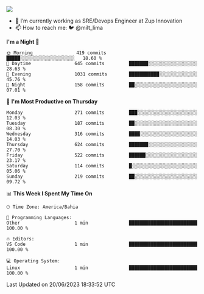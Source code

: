 ![](https://komarev.com/ghpvc/?username=miltlima&color=blue)
                 

- 🔭 I’m currently working as SRE/Devops Engineer at Zup Innovation
- 📫 How to reach me: 🐦 @milt_lima

<!--START_SECTION:waka-->
**I'm a Night 🦉** 

```text
🌞 Morning                419 commits         █████░░░░░░░░░░░░░░░░░░░░   18.60 % 
🌆 Daytime                645 commits         ███████░░░░░░░░░░░░░░░░░░   28.63 % 
🌃 Evening                1031 commits        ███████████░░░░░░░░░░░░░░   45.76 % 
🌙 Night                  158 commits         ██░░░░░░░░░░░░░░░░░░░░░░░   07.01 % 
```
📅 **I'm Most Productive on Thursday** 

```text
Monday                   271 commits         ███░░░░░░░░░░░░░░░░░░░░░░   12.03 % 
Tuesday                  187 commits         ██░░░░░░░░░░░░░░░░░░░░░░░   08.30 % 
Wednesday                316 commits         ████░░░░░░░░░░░░░░░░░░░░░   14.03 % 
Thursday                 624 commits         ███████░░░░░░░░░░░░░░░░░░   27.70 % 
Friday                   522 commits         ██████░░░░░░░░░░░░░░░░░░░   23.17 % 
Saturday                 114 commits         █░░░░░░░░░░░░░░░░░░░░░░░░   05.06 % 
Sunday                   219 commits         ██░░░░░░░░░░░░░░░░░░░░░░░   09.72 % 
```


📊 **This Week I Spent My Time On** 

```text
🕑︎ Time Zone: America/Bahia

💬 Programming Languages: 
Other                    1 min               █████████████████████████   100.00 % 

🔥 Editors: 
VS Code                  1 min               █████████████████████████   100.00 % 

💻 Operating System: 
Linux                    1 min               █████████████████████████   100.00 % 
```


 Last Updated on 20/06/2023 18:33:52 UTC
<!--END_SECTION:waka-->
